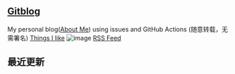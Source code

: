 ## [Gitblog](https://enderTree.github.io/gitblog/)
My personal blog([About Me](xxx)) using issues and GitHub Actions (随意转载，无需署名)
[Things I like](xxx)
![image](https://github.com/user-attachments/assets/a168bf11-661e-4566-b042-7fc9544de528)
[RSS Feed](https://raw.githubusercontent.com/enderTree/gitblog/master/feed.xml)

## 最近更新
